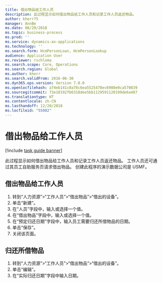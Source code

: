 ```yaml
---
title: 借出物品给工作人员
description: 此过程显示如何借出物品给工作人员和记录工作人员返还物品。
author: kherr75
manager: AnnBe
ms.date: 08/29/2018
ms.topic: business-process
ms.prod: ''
ms.service: dynamics-ax-applications
ms.technology: ''
ms.search.form: HcmPersonLoan, HcmPersonLookup
audience: Application User
ms.reviewer: rschloma
ms.search.scope: Core, Operations
ms.search.region: Global
ms.author: kherr
ms.search.validFrom: 2016-06-30
ms.dyn365.ops.version: Version 7.0.0
ms.openlocfilehash: a74eb141c0a78c6ea5525478ec6988e0ca570839
ms.sourcegitcommit: 73e10192fb6318dee5bb1129591120199de6a487
ms.translationtype: HT
ms.contentlocale: zh-CN
ms.lasthandoff: 12/20/2018
ms.locfileid: "55082"
---
```

# <a name="loan-item-to-a-worker"></a>借出物品给工作人员

[!include [task guide banner](../../includes/task-guide-banner.md)]

此过程显示如何借出物品给工作人员和记录工作人员返还物品。 工作人员还可通过其员工自助服务页请求借出物品。 创建此程序的演示数据公司是 USMF。


## <a name="loan-item-to-a-worker"></a>借出物品给工作人员
1. 转到“人力资源”>“工作人员”>“借出物品”>“借出的设备”。
2. 单击“新建”。
3. 在“人员”字段中，输入或选择一个值。
4. 在“借出物品”字段中，输入或选择一个值。
5. 在“预定归还日期”字段中，输入员工需要归还所借物品的日期。
6. 单击“保存”。
7. 关闭该页面。

## <a name="return-a-loan-item"></a>归还所借物品
1. 转到“人力资源”>“工作人员”>“借出物品”>“借出的设备”。
2. 单击“编辑”。
3. 在“实际归还日期”字段中输入日期。

